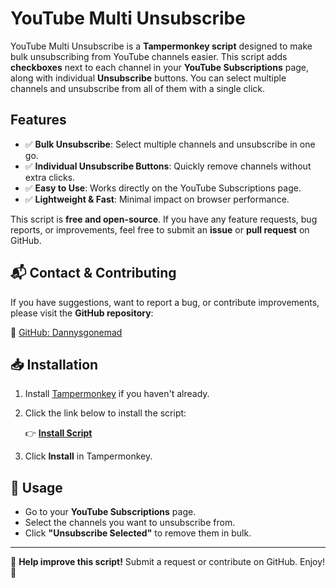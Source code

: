 # YouTube Multi Unsubscribe

YouTube Multi Unsubscribe is a **Tampermonkey script** designed to make bulk unsubscribing from YouTube channels easier. This script adds **checkboxes** next to each channel in your **YouTube Subscriptions** page, along with individual **Unsubscribe** buttons. You can select multiple channels and unsubscribe from all of them with a single click.

## Features

- ✅ **Bulk Unsubscribe**: Select multiple channels and unsubscribe in one go.
- ✅ **Individual Unsubscribe Buttons**: Quickly remove channels without extra clicks.
- ✅ **Easy to Use**: Works directly on the YouTube Subscriptions page.
- ✅ **Lightweight & Fast**: Minimal impact on browser performance.

This script is **free and open-source**. If you have any feature requests, bug reports, or improvements, feel free to submit an **issue** or **pull request** on GitHub.

## 📬 Contact & Contributing
If you have suggestions, want to report a bug, or contribute improvements, please visit the **GitHub repository**:

🔗 [GitHub: Dannysgonemad](https://github.com/Macka0010)

## 📥 Installation

1. Install [Tampermonkey](https://www.tampermonkey.net/) if you haven't already.
2. Click the link below to install the script:
   
   👉 **[Install Script](https://raw.githubusercontent.com/yourusername/youtube-multi-unsubscribe/main/youtube-unsubscribe.user.js)**

3. Click **Install** in Tampermonkey.

## 🎯 Usage

- Go to your **YouTube Subscriptions** page.
- Select the channels you want to unsubscribe from.
- Click **"Unsubscribe Selected"** to remove them in bulk.

---
🚀 **Help improve this script!** Submit a request or contribute on GitHub. Enjoy! 🎉
